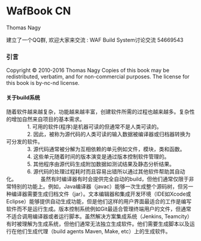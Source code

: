 ﻿# WafBook CN
Thomas Nagy

建立了一个QQ群, 欢迎大家来交流 : WAF Build System讨论交流 54669543

### 引言
Copyright © 2010-2016 Thomas Nagy
Copies of this book may be redistributed, verbatim, and for non-commercial purposes. The license for this book is by-nc-nd license.

#### 关于build系统
随着软件越来越复杂，功能越来越丰富，创建软件所需的过程也越来越多。复杂性的增加自然来自项目的基本需求。  
　　　　1. 可用的软件(程序)是机器可读的但通常不是人类可读的。  
　　　　2. 因此，被称为源代码的人类可读的输入数据被编译器或归档器转换为可分发的软件。  
　　　　3. 源代码通常被分解为互相依赖的单元例如文件，模块，类和函数。  
　　　　4. 这些单元随着时间的版本演变是通过版本控制软件管理的。  
　　　　5. 其他程序由源代码生成附加数据如测试结果及静态分析结果。  
　　　　6. 源代码的处理过程耗时而且容易出错所以通过其他软件帮助其自动化。
　　　　
   虽然有时编译器有时会提供完全自动的build，但他们通常仅限于非常特别的功能上。例如，Java编译器（javac）能够一次生成整个源码树，但另一种编译器需要生成归档文件（jar）。文本编辑器和集成开发环境（IDE如Xcode或Eclipse）能够提供自动生成功能，但是他们这样的用户界面最适合的工作是编写软件而不是运行生成。版本控制系统例如Git最适合管理终端用户的文件，但通常不适合调用编译器或者运行脚本。虽然解决方案集成系统（Jenkins, Teamcity）有时被理解为生成系统，但他们通常无法独立生成软件。他们需要生成脚本以及运行在他们生成代理（build agents Maven, Make, etc）上的生成软件。